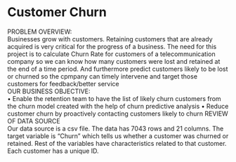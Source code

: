 # Customer Churn
PROBLEM OVERVIEW:</br>
Businesses grow with customers. Retaining customers that are already acquired is very critical for the progress of a business. The need for this project is to calculate Churn Rate for customers of a telecommunication company so we can know how many customers were lost and retained at the end of a time period. And furthermore predict customers likely to be lost or churned so the cpmpany can timely intervene and target those customers for feedback/better service
</br>
OUR BUSINESS OBJECTIVE:</br>
•	Enable the retention team to have the list of likely churn customers from the churn model created with the help of churn predictive analysis
•	Reduce customer churn by proactively contacting customers likely to churn
REVIEW OF DATA SOURCE </br>
Our data source is a csv file.
The data has 7043 rows and 21 columns. The target variable is “Churn” which tells us whether a customer was churned or retained. Rest of the variables have characteristics related to that customer. Each customer has a unique ID.

